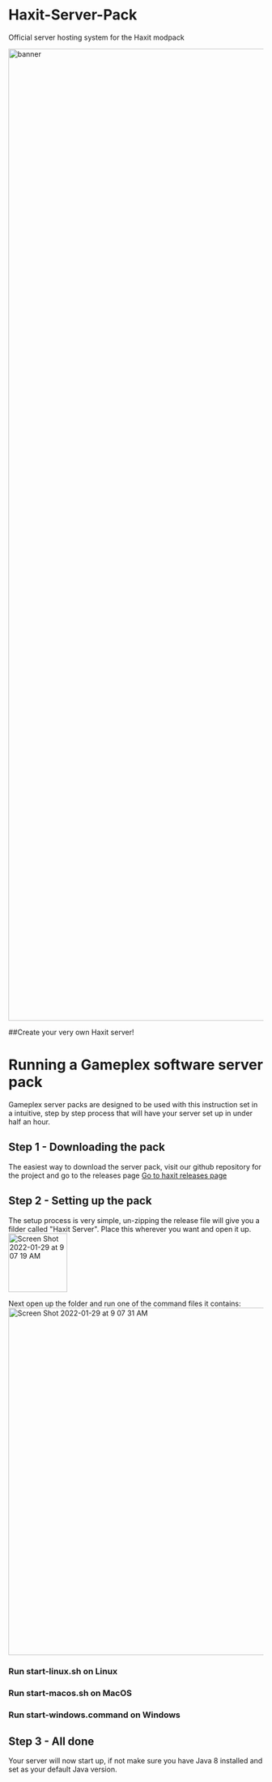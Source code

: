 # Haxit-Server-Pack
Official server hosting system for the Haxit modpack

<img width="1920" alt="banner" src="https://user-images.githubusercontent.com/34868944/151663973-fa36665d-e7bf-4e3c-9d6e-6b8e52895b74.png">

##Create your very own Haxit server!

# Running a Gameplex software server pack

Gameplex server packs are designed to be used with this instruction set in a intuitive, step by step process that will have your server set up in under half an hour.

## Step 1 - Downloading the pack

The easiest way to download the server pack, visit our github repository for the project and go to the releases page
[Go to haxit releases page](https://github.com/Gameplex-Software/Haxit-Server-Pack/releases)

## Step 2 - Setting up the pack

The setup process is very simple, un-zipping the release file will give you a filder called "Haxit Server". Place this wherever you want and open it up.
<img width="116" alt="Screen Shot 2022-01-29 at 9 07 19 AM" src="https://user-images.githubusercontent.com/34868944/151664197-c6d844c8-11c6-4893-ba8b-80c37ce44341.png">



Next open up the folder and run one of the command files it contains:
<img width="686" alt="Screen Shot 2022-01-29 at 9 07 31 AM" src="https://user-images.githubusercontent.com/34868944/151664203-28797c1f-4d78-476b-9854-79637f6c3130.png">



### Run start-linux.sh on Linux
### Run start-macos.sh on MacOS
### Run start-windows.command on Windows

## Step 3 - All done
Your server will now start up, if not make sure you have Java 8 installed and set as your default Java version.
